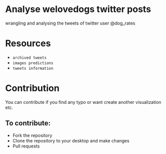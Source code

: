 # Analyse welovedogs twitter posts
 wrangling and analysing the tweets of twitter user @dog_rates
# Resources
- `archived tweets`
- `images predictions`
- `tweets information` 
# Contribution
 You can contribute if you find any typo or want create another visualization etc.
## To contribute:
- Fork the repository
- Clone the repository to your desktop and make changes 
- Pull requests
